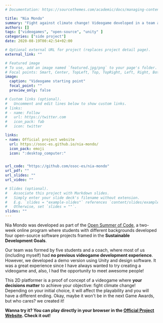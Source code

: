```yaml
---
# Documentation: https://sourcethemes.com/academic/docs/managing-content/

title: "Nia Mondo"
summary: "Fight against climate change! Videogame developed in a team as part of [Open Summer of Code](https://summerofcode.es/)."
authors: []
tags: ["videogames", "open-source", "unity" ]
categories: ["side project"]
date: 2020-08-19T00:42:54+02:00

# Optional external URL for project (replaces project detail page).
external_link: ""

# Featured image
# To use, add an image named `featured.jpg/png` to your page's folder.
# Focal points: Smart, Center, TopLeft, Top, TopRight, Left, Right, BottomLeft, Bottom, BottomRight.
image:
  caption: "Videogame starting point"
  focal_point: ""
  preview_only: false

# Custom links (optional).
#   Uncomment and edit lines below to show custom links.
# links:
# - name: Follow
#   url: https://twitter.com
#   icon_pack: fab
#   icon: twitter

links:
- name: Official project website
  url: https://osoc-es.github.io/nia-mondo/
  icon_pack: emoji
  icon: ":desktop_computer:"


url_code: "https://github.com/osoc-es/nia-mondo"
url_pdf: ""
url_slides: ""
url_video: ""

# Slides (optional).
#   Associate this project with Markdown slides.
#   Simply enter your slide deck's filename without extension.
#   E.g. `slides = "example-slides"` references `content/slides/example-slides.md`.
#   Otherwise, set `slides = ""`.
slides: ""
---
```


Nia Mondo was developed as part of the [Open Summer of Code](https://summerofcode.es/), a two-week online program where students with different backgrounds developed four open-source software projects framed in the **Sustainable Development Goals**. 

Our team was formed by five students and a coach, where most of us (including myself) had **no previous videogame development experience**. However, we developed a demo version using Unity and design software. It was a great experience since I have always wanted to try creating a videogame and, also, I had the opportunity to meet awesome people!

This 2D platformer is a proof of concept of a videogame where **your decisions matter** to achieve your objective: fight climate change! Depending on your initial choice, it will affect the playability and you will have a different ending. Okay, maybe it won't be in the next Game Awards, but who cares? we created it!

**Wanna try it? You can play directly in your browser in the [Official Project Website](https://osoc-es.github.io/nia-mondo/). Check it out!**
